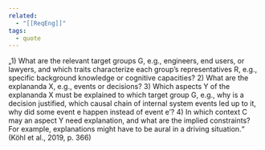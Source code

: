 ```yaml
---
related:
  - "[[ReqEng]]"
tags:
  - quote
---
```

„1) What are the relevant target groups G, e.g., engineers, end users, or lawyers, and which traits characterize each group’s representatives R, e.g., specific background knowledge or cognitive capacities? 2) What are the explananda X, e.g., events or decisions? 3) Which aspects Y of the explananda X must be explained to which target group G, e.g., why is a decision justified, which causal chain of internal system events led up to it, why did some event e happen instead of event e′? 4) In which context C may an aspect Y need explanation, and what are the implied constraints? For example, explanations might have to be aural in a driving situation.“ (Köhl et al., 2019, p. 366)